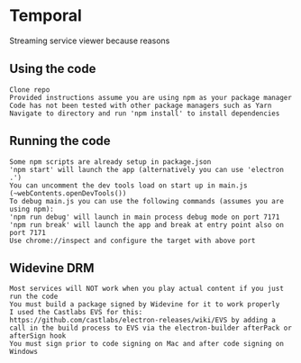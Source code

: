# Temporal
 Streaming service viewer because reasons

## Using the code
    Clone repo
    Provided instructions assume you are using npm as your package manager
    Code has not been tested with other package managers such as Yarn
    Navigate to directory and run 'npm install' to install dependencies

## Running the code
    Some npm scripts are already setup in package.json
    'npm start' will launch the app (alternatively you can use 'electron .')
    You can uncomment the dev tools load on start up in main.js (~webContents.openDevTools())
    To debug main.js you can use the following commands (assumes you are using npm):
    'npm run debug' will launch in main process debug mode on port 7171
    'npm run break' will launch the app and break at entry point also on port 7171
    Use chrome://inspect and configure the target with above port

## Widevine DRM
    Most services will NOT work when you play actual content if you just run the code
    You must build a package signed by Widevine for it to work properly
    I used the Castlabs EVS for this: https://github.com/castlabs/electron-releases/wiki/EVS by adding a call in the build process to EVS via the electron-builder afterPack or afterSign hook
    You must sign prior to code signing on Mac and after code signing on Windows
